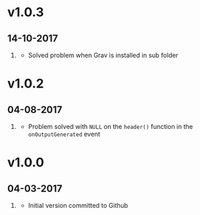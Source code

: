 # v1.0.3
##  14-10-2017

1. [](#bugfix)
    * Solved problem when Grav is installed in sub folder


# v1.0.2
##  04-08-2017

1. [](#bugfix)
    * Problem solved with `NULL` on the `header()` function
     in the `onOutputGenerated` event


# v1.0.0
##  04-03-2017

1. [](#new)
    * Initial version committed to Github
